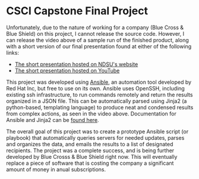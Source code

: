 # CSCI Capstone Final Project
Unfortunately, due to the nature of working for a company (Blue Cross & Blue Shield) on this project, I cannot release the source code.
However, I can release the video above of a sample run of the finished product, along with a short version of our final presentation found at either of the following links:
* [The short presentation hosted on NDSU's website](https://csprojects.cs.ndsu.nodak.edu/capstone/PreviousProjects/projects/?project=2020_BCBS)
* [The short presentation hosted on YouTube](https://www.youtube.com/watch?v=ctdrVGO8u1o)

This project was developed using [Ansible](https://www.ansible.com/), an automation tool developed by Red Hat Inc, but free to use on its own.
Ansible uses OpenSSH, including existing ssh infrastructure, to run commands remotely and return the results organized in a JSON file.
This can be automatically parsed using Jinja2 (a python-based, templating language) to produce neat and condensed results from complex actions, as seen in the video above.
Documentation for Ansible and Jinja2 can be [found here](https://docs.ansible.com/ansible/latest/index.html).

The overall goal of this project was to create a prototype Ansible script (or playbook) that automatically queries servers for needed updates, parses and organizes the data, and emails the results to a list of designated recipients.
The project was a complete success, and is being further developed by Blue Crosss & Blue Shield right now.
This will eventually replace a piece of software that is costing the company a significant amount of money in anual subscriptions.

